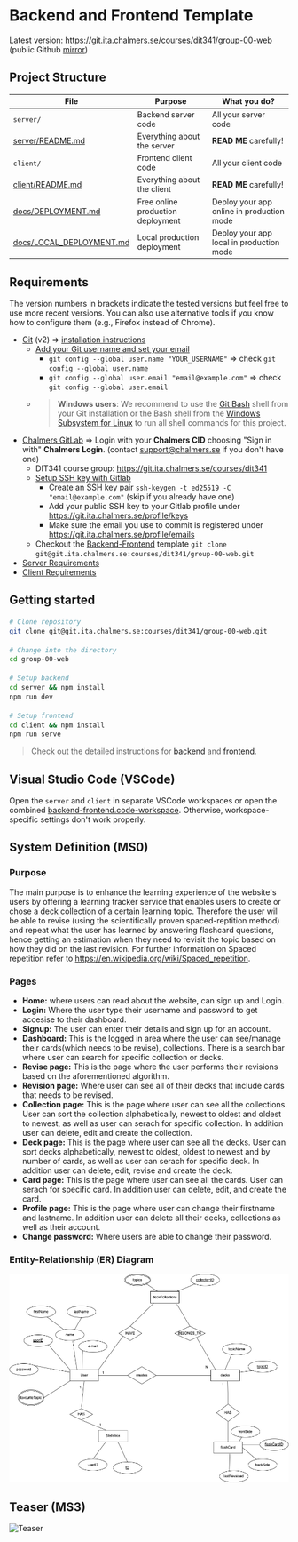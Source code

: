 # Backend and Frontend Template

Latest version: https://git.ita.chalmers.se/courses/dit341/group-00-web (public Github [mirror](https://github.com/dit341/group-00-web))

## Project Structure

| File                                                 | Purpose                           | What you do?                              |
| ---------------------------------------------------- | --------------------------------- | ----------------------------------------- |
| `server/`                                            | Backend server code               | All your server code                      |
| [server/README.md](server/README.md)                 | Everything about the server       | **READ ME** carefully!                    |
| `client/`                                            | Frontend client code              | All your client code                      |
| [client/README.md](client/README.md)                 | Everything about the client       | **READ ME** carefully!                    |
| [docs/DEPLOYMENT.md](docs/DEPLOYMENT.md)             | Free online production deployment | Deploy your app online in production mode |
| [docs/LOCAL_DEPLOYMENT.md](docs/LOCAL_DEPLOYMENT.md) | Local production deployment       | Deploy your app local in production mode  |

## Requirements

The version numbers in brackets indicate the tested versions but feel free to use more recent versions.
You can also use alternative tools if you know how to configure them (e.g., Firefox instead of Chrome).

- [Git](https://git-scm.com/) (v2) => [installation instructions](https://www.atlassian.com/git/tutorials/install-git)
  - [Add your Git username and set your email](https://docs.gitlab.com/ce/gitlab-basics/start-using-git.html#add-your-git-username-and-set-your-email)
    - `git config --global user.name "YOUR_USERNAME"` => check `git config --global user.name`
    - `git config --global user.email "email@example.com"` => check `git config --global user.email`
  - > **Windows users**: We recommend to use the [Git Bash](https://www.atlassian.com/git/tutorials/git-bash) shell from your Git installation or the Bash shell from the [Windows Subsystem for Linux](https://docs.microsoft.com/en-us/windows/wsl/install-win10) to run all shell commands for this project.
- [Chalmers GitLab](https://git.ita.chalmers.se/) => Login with your **Chalmers CID** choosing "Sign in with" **Chalmers Login**. (contact [support@chalmers.se](mailto:support@chalmers.se) if you don't have one)
  - DIT341 course group: https://git.ita.chalmers.se/courses/dit341
  - [Setup SSH key with Gitlab](https://docs.gitlab.com/ee/ssh/)
    - Create an SSH key pair `ssh-keygen -t ed25519 -C "email@example.com"` (skip if you already have one)
    - Add your public SSH key to your Gitlab profile under https://git.ita.chalmers.se/profile/keys
    - Make sure the email you use to commit is registered under https://git.ita.chalmers.se/profile/emails
  - Checkout the [Backend-Frontend](https://git.ita.chalmers.se/courses/dit341/group-00-web) template `git clone git@git.ita.chalmers.se:courses/dit341/group-00-web.git`
- [Server Requirements](./server/README.md#Requirements)
- [Client Requirements](./client/README.md#Requirements)

## Getting started

```bash
# Clone repository
git clone git@git.ita.chalmers.se:courses/dit341/group-00-web.git

# Change into the directory
cd group-00-web

# Setup backend
cd server && npm install
npm run dev

# Setup frontend
cd client && npm install
npm run serve
```

> Check out the detailed instructions for [backend](./server/README.md) and [frontend](./client/README.md).

## Visual Studio Code (VSCode)

Open the `server` and `client` in separate VSCode workspaces or open the combined [backend-frontend.code-workspace](./backend-frontend.code-workspace). Otherwise, workspace-specific settings don't work properly.

## System Definition (MS0)

### Purpose

The main purpose is to enhance the learning experience of the website's users by offering a learning tracker service that enables users to create or chose a deck collection of a certain learning topic. Therefore the user will be able to revise (using the scientifically proven spaced-reptition method) and repeat what the user has learned by answering flashcard questions, hence getting an estimation when they need to revisit the topic based on how they did on the last revision. For further information on Spaced repetition refer to https://en.wikipedia.org/wiki/Spaced_repetition.

### Pages

- **Home:** where users can read about the website, can sign up and Login.
- **Login:** Where the user type their username and password to get accesise to their dashboard.
- **Signup:** The user can enter their details and sign up for an account.
- **Dashboard:** This is the logged in area where the user can see/manage their cards(which needs to be revise), collections. There is a search bar where user can search for specific collection or decks.
- **Revise page:** This is the page where the user performs their revisions based on the aforementioned algorithm.
- **Revision page:** Where user can see all of their decks that include cards that needs to be revised.
- **Collection page:** This is the page where user can see all the collections. User can sort the collection alphabetically, newest to oldest and oldest to newest, as well as user can serach for specific collection. In addition user can delete, edit and create the collection.
- **Deck page:** This is the page where user can see all the decks. User can sort decks alphabetically, newest to oldest, oldest to newest and by number of cards, as well as user can serach for specific deck. In addition user can delete, edit, revise and create the deck.
- **Card page:** This is the page where user can see all the cards. User can serach for specific card. In addition user can delete, edit, and create the card.
- **Profile page:** This is the page where user can change their firstname and lastname. In addition user can delete all their decks, collections as well as their account.
- **Change password:** Where users are able to change their password.

### Entity-Relationship (ER) Diagram

![ER Diagram](./images/er_diagram.png)

## Teaser (MS3)

![Teaser](<./images/Myproject-1(1).png>)
